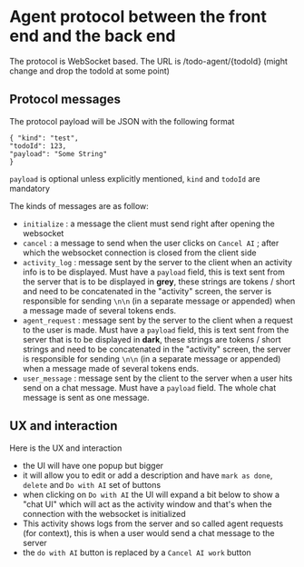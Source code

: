 # Agent protocol between the front end and the back end

The protocol is WebSocket based.
The URL is /todo-agent/{todoId} (might change and drop the todoId at some point)

## Protocol messages

The protocol payload will be JSON with the following format

```
{ "kind": "test",
"todoId": 123,
"payload": "Some String"
}
```

`payload` is optional unless explicitly mentioned, `kind` and `todoId` are mandatory

The kinds of messages are as follow:
* `initialize` : a message the client must send right after opening the websocket
* `cancel` : a message to send when the user clicks on `Cancel AI` ; after which the websocket connection is closed from the client side
* `activity_log` : message sent by the server to the client when an activity info is to be displayed. Must have a `payload` field, this is text sent from the server that is to be displayed in **grey**, these strings are tokens / short and need to be concatenated in the "activity" screen, the server is responsible for sending `\n\n` (in a separate message or appended) when a message made of several tokens ends.
* `agent_request` : message sent by the server to the client when a request to the user is made. Must have a `payload` field, this is text sent from the server that is to be displayed in **dark**, these strings are tokens / short strings and need to be concatenated in the "activity" screen, the server is responsible for sending `\n\n` (in a separate message or appended) when a message made of several tokens ends.
* `user_message` : message sent by the client to the server when a user hits send on a chat message. Must have a `payload` field. The whole chat message is sent as one message.

## UX and interaction

Here is the UX and interaction 
* the UI will have one popup but bigger
* it will allow you to edit or add a description and have `mark as done`, `delete` and `Do with AI` set of buttons
* when clicking on `Do with AI` the UI will expand a bit below to show a "chat UI" which will act as the activity window and that's when the connection with the websocket is initialized
* This activity shows logs from the server and so called agent requests (for context), this is when a user would send a chat message to the server
* the `do with AI` button is replaced by a `Cancel AI work` button